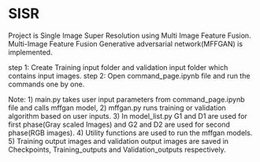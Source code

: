 # SISR
Project is Single Image Super Resolution using Multi Image Feature Fusion.
Multi-Image Feature Fusion Generative adversarial network(MFFGAN) is implemented.

step 1: Create Training input folder and validation input folder which contains input images.
step 2: Open command_page.ipynb file and run the commands one by one.

Note: 1) main.py takes user input parameters from  command_page.ipynb  file and calls mffgan model, 
      2) mffgan.py runs training or validation algorithm based on user inputs.
      3) In model_list.py  G1 and D1 are used for first phase(Gray scaled Images) and G2 and D2 are used for second phase(RGB images).
      4) Utility functions are used to run the mffgan models.
      5) Training output images and validation output images are saved in Checkpoints, Training_outputs and Validation_outputs respectively.
 
